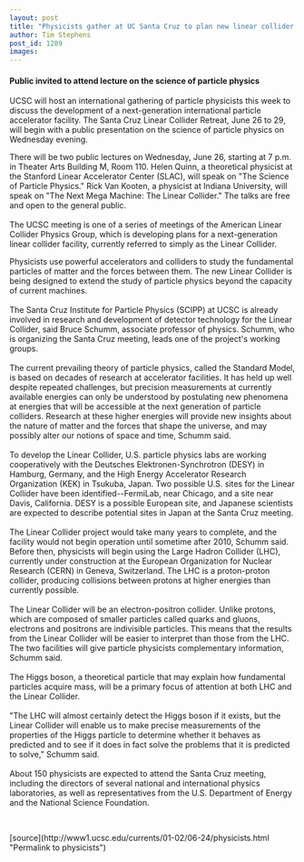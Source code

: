```yaml
---
layout: post
title: "Physicists gather at UC Santa Cruz to plan new linear collider project"
author: Tim Stephens
post_id: 1289
images:
---
```


<h4>
  <b>Public invited to attend lecture on the science of particle physics</b>
</h4>
<p>
  UCSC will host an international gathering of particle physicists this week to discuss the development of a next-generation international particle accelerator facility. The Santa Cruz Linear Collider Retreat, June 26 to 29, will begin with a public presentation on the science of particle physics on Wednesday evening.
</p>
<p>
  There will be two public lectures on Wednesday, June 26, starting at 7 p.m. in Theater Arts Building M, Room 110. Helen Quinn, a theoretical physicist at the Stanford Linear Accelerator Center (SLAC), will speak on "The Science of Particle Physics." Rick Van Kooten, a physicist at Indiana University, will speak on "The Next Mega Machine: The Linear Collider." The talks are free and open to the general public.<br>
  <br>
  The UCSC meeting is one of a series of meetings of the American Linear Collider Physics Group, which is developing plans for a next-generation linear collider facility, currently referred to simply as the Linear Collider.
</p>
<p>
  Physicists use powerful accelerators and colliders to study the fundamental particles of matter and the forces between them. The new Linear Collider is being designed to extend the study of particle physics beyond the capacity of current machines.<br>
  <br>
  The Santa Cruz Institute for Particle Physics (SCIPP) at UCSC is already involved in research and development of detector technology for the Linear Collider, said Bruce Schumm, associate professor of physics. Schumm, who is organizing the Santa Cruz meeting, leads one of the project's working groups.<br>
  <br>
  The current prevailing theory of particle physics, called the Standard Model, is based on decades of research at accelerator facilities. It has held up well despite repeated challenges, but precision measurements at currently available energies can only be understood by postulating new phenomena at energies that will be accessible at the next generation of particle colliders. Research at these higher energies will provide new insights about the nature of matter and the forces that shape the universe, and may possibly alter our notions of space and time, Schumm said.<br>
  <br>
  To develop the Linear Collider, U.S. particle physics labs are working cooperatively with the Deutsches Elektronen-Synchrotron (DESY) in Hamburg, Germany, and the High Energy Accelerator Research Organization (KEK) in Tsukuba, Japan. Two possible U.S. sites for the Linear Collider have been identified--FermiLab, near Chicago, and a site near Davis, California. DESY is a possible European site, and Japanese scientists are expected to describe potential sites in Japan at the Santa Cruz meeting.<br>
  <br>
  The Linear Collider project would take many years to complete, and the facility would not begin operation until sometime after 2010, Schumm said. Before then, physicists will begin using the Large Hadron Collider (LHC), currently under construction at the European Organization for Nuclear Research (CERN) in Geneva, Switzerland. The LHC is a proton-proton collider, producing collisions between protons at higher energies than currently possible.<br>
  <br>
  The Linear Collider will be an electron-positron collider. Unlike protons, which are composed of smaller particles called quarks and gluons, electrons and positrons are indivisible particles. This means that the results from the Linear Collider will be easier to interpret than those from the LHC. The two facilities will give particle physicists complementary information, Schumm said.<br>
  <br>
  The Higgs boson, a theoretical particle that may explain how fundamental particles acquire mass, will be a primary focus of attention at both LHC and the Linear Collider.<br>
  <br>
  "The LHC will almost certainly detect the Higgs boson if it exists, but the Linear Collider will enable us to make precise measurements of the properties of the Higgs particle to determine whether it behaves as predicted and to see if it does in fact solve the problems that it is predicted to solve," Schumm said.<br>
  <br>
  About 150 physicists are expected to attend the Santa Cruz meeting, including the directors of several national and international physics laboratories, as well as representatives from the U.S. Department of Energy and the National Science Foundation.
</p>
<p>
  <br>

</p>
<p>

</p>
[source](http://www1.ucsc.edu/currents/01-02/06-24/physicists.html "Permalink to physicists")
